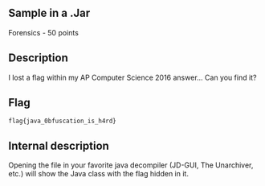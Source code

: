 ## Sample in a .Jar
Forensics - 50 points

Description
------------
I lost a flag within my AP Computer Science 2016 answer... Can you find it?

Flag
------------

`flag{java_0bfuscation_is_h4rd}`


Internal description
------------
Opening the file in your favorite java decompiler (JD-GUI, The Unarchiver, etc.) will show the Java class with the flag hidden in it.
